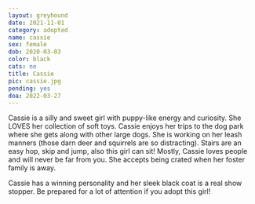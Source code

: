 ```yaml
---
layout: greyhound
date: 2021-11-01
category: adopted
name: cassie
sex: female
dob: 2020-03-03
color: black
cats: no
title: Cassie
pic: cassie.jpg
pending: yes
doa: 2022-03-27
---
```

Cassie is a silly and sweet girl with puppy-like energy and curiosity. She LOVES her collection of soft toys. Cassie enjoys her trips to the dog park where she gets along with other large dogs. She is working on her leash manners (those darn deer and squirrels are so distracting). Stairs are an easy hop, skip and jump, also this girl can sit!  Mostly, Cassie loves people and will never be far from you. She accepts being crated when her foster family is away. 

Cassie has a winning personality and her sleek black coat is a real show stopper. Be prepared for a lot of attention if you adopt this girl! 
